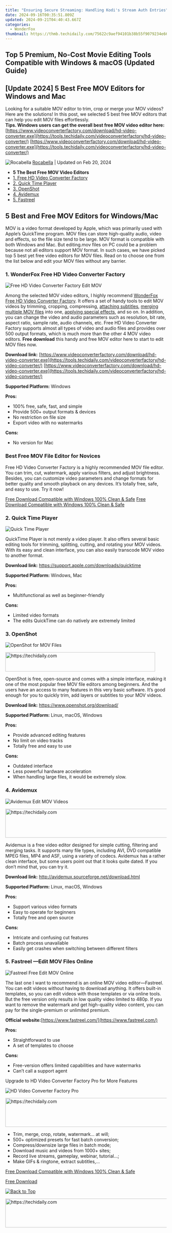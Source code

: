 ```yaml
---
title: "Ensuring Secure Streaming: Handling Kodi's Stream Auth Entries"
date: 2024-09-16T00:35:51.809Z
updated: 2024-09-21T04:40:43.667Z
categories:
  - WonderFox
thumbnail: https://thmb.techidaily.com/75622c9aef94101b38b55f9079234e66e622d3109ffec37e17f1d6b6b883339d.jpg
---
```


## Top 5 Premium, No-Cost Movie Editing Tools Compatible with Windows & macOS (Updated Guide)

## \[Update 2024\] 5 Best Free MOV Editors for Windows and Mac

 Looking for a suitable MOV editor to trim, crop or merge your MOV videos? Here are the solutions! In this post, we selected 5 best free MOV editors that can help you edit MOV files effortlessly.   
**Tips. Windows users can get the overall best free MOV video editor here:** [https://www.videoconverterfactory.com/download/hd-video-converter.exe](https://tools.techidaily.com/videoconverterfactory/hd-video-converter/) [https://www.videoconverterfactory.com/download/hd-video-converter.exe](https://tools.techidaily.com/videoconverterfactory/hd-video-converter/) 

![Rocabella](https://www.videoconverterfactory.com/tips/imgs-self/avatar/rocabella.png) [Rocabella](https://tools.techidaily.com/videoconverterfactory/hd-video-converter/) | Updated on Feb 20, 2024

* **5 The Best Free MOV Video Editors**
* [1\. Free HD Video Converter Factory](https://tools.techidaily.com/videoconverterfactory/hd-video-converter/)
* [2\. Quick Time Player](https://tools.techidaily.com/videoconverterfactory/hd-video-converter/)
* [3\. OpenShot](https://tools.techidaily.com/videoconverterfactory/hd-video-converter/)
* [4\. Avidemux](https://tools.techidaily.com/videoconverterfactory/hd-video-converter/)
* [5\. Fastreel](https://tools.techidaily.com/videoconverterfactory/hd-video-converter/)

## 5 Best and Free MOV Editors for Windows/Mac

MOV is a video format developed by Apple, which was primarily used with Apple’s QuickTime program. MOV files can store high-quality audio, video and effects, so the file size tend to be large. MOV format is compatible with both Windows and Mac. But editing.mov files on PC could be a problem because not all editors support MOV format. In such cases, we have picked top 5 best yet free video editors for MOV files. Read on to choose one from the list below and edit your MOV files without any barrier. 

### 1\. WonderFox Free HD Video Converter Factory

![Free HD Video Converter Factory Edit MOV](https://www.videoconverterfactory.com/tips/imgs-self/free-mov-editor/free-mov-editor-01.webp) 

Among the selected MOV video editors, I highly recommend [WonderFox Free HD Video Converter Factory](https://tools.techidaily.com/videoconverterfactory/hd-video-converter/). It offers a set of handy tools to edit MOV videos by trimming, cropping, compressing, [attaching subtitles](https://tools.techidaily.com/videoconverterfactory/hd-video-converter/), [merging multiple MOV files](https://tools.techidaily.com/videoconverterfactory/hd-video-converter/) into one, [applying special effects](https://tools.techidaily.com/videoconverterfactory/hd-video-converter/), and so on. In addition, you can change the video and audio parameters such as resolution, bit rate, aspect ratio, sample rate, audio channels, etc. Free HD Video Converter Factory supports almost all types of video and audio files and provides over 500 output formats, which is much more than the other 4 MOV video editors. **Free download** this handy and free MOV editor here to start to edit MOV files now. 

**Download link:** [https://www.videoconverterfactory.com/download/hd-video-converter.exe](https://tools.techidaily.com/videoconverterfactory/hd-video-converter/) [https://www.videoconverterfactory.com/download/hd-video-converter.exe](https://tools.techidaily.com/videoconverterfactory/hd-video-converter/)

**Supported Platform:** Windows

**Pros:**

* 100% free, safe, fast, and simple
* Provide 500+ output formats & devices
* No restriction on file size
* Export video with no watermarks

**Cons:**

* No version for Mac

### Best Free MOV File Editor for Novices

Free HD Video Converter Factory is a highly recommended MOV file editor. You can trim, cut, watermark, apply various filters, and adjust brightness. Besides, you can customize video parameters and change formats for better quality and smooth playback on any devices. It’s totally free, safe, and easy to use. Try it now!

[Free Download Compatible with Windows 100% Clean & Safe](https://tools.techidaily.com/videoconverterfactory/hd-video-converter/) [Free Download Compatible with Windows 100% Clean & Safe](https://tools.techidaily.com/videoconverterfactory/hd-video-converter/) 

### 2\. Quick Time Player

![Quick Time Player](https://www.videoconverterfactory.com/tips/imgs-self/free-mov-editor/free-mov-editor-02.webp) 

QuickTime Player is not merely a video player. It also offers several basic editing tools for trimming, splitting, cutting, and rotating your MOV videos. With its easy and clean interface, you can also easily transcode MOV video to another format. 

**Download link:** <https://support.apple.com/downloads/quicktime>

**Supported Platform:** Windows, Mac

**Pros:**

* Multifunctional as well as beginner-friendly

**Cons:**

* Limited video formats
* The edits QuickTime can do natively are extremely limited

### 3\. OpenShot

![OpenShot for MOV Files](https://www.videoconverterfactory.com/tips/imgs-self/free-mov-editor/free-mov-editor-03.webp) 

<!-- affiliate ads begin -->
<a href="https://bluettius.sjv.io/c/5597632/2139122/17108" target="_top" id="2139122">
  <img src="//a.impactradius-go.com/display-ad/17108-2139122" border="0" alt="https://techidaily.com" width="468" height="60"/>
</a>
<img height="0" width="0" src="https://bluettius.sjv.io/i/5597632/2139122/17108" style="position:absolute;visibility:hidden;" border="0" />
<!-- affiliate ads end -->

OpenShot is free, open-source and comes with a simple interface, making it one of the most popular free MOV file editors among beginners. And the users have an access to many features in this very basic software. It’s good enough for you to quickly trim, add layers or subtitles to your MOV videos. 

**Download link:** <https://www.openshot.org/download/>

**Supported Platform:** Linux, macOS, Windows

**Pros:**

* Provide advanced editing features
* No limit on video tracks
* Totally free and easy to use

**Cons:**

* Outdated interface
* Less powerful hardware acceleration
* When handling large files, it would be extremely slow.

### 4\. Avidemux

![Avidemux Edit MOV Videos](https://www.videoconverterfactory.com/tips/imgs-self/free-mov-editor/free-mov-editor-04.webp) 

<!-- affiliate ads begin -->
<a href="https://appsumo.8odi.net/c/5597632/2049382/7443" target="_top" id="2049382">
  <img src="//a.impactradius-go.com/display-ad/7443-2049382" border="0" alt="https://techidaily.com" width="728" height="90"/>
</a>
<img height="0" width="0" src="https://appsumo.8odi.net/i/5597632/2049382/7443" style="position:absolute;visibility:hidden;" border="0" />
<!-- affiliate ads end -->

Avidemux is a free video editor designed for simple cutting, filtering and merging tasks. It supports many file types, including AVI, DVD compatible MPEG files, MP4 and ASF, using a variety of codecs. Avidemux has a rather clean interface, but some users point out that it looks quite dated. If you don’t mind that, you can try it.

**Download link:** <http://avidemux.sourceforge.net/download.html>

**Supported Platform:** Linux, macOS, Windows

**Pros:**

* Support various video formats
* Easy to operate for beginners
* Totally free and open source

**Cons:**

* Intricate and confusing cut features
* Batch process unavailable
* Easily get crashes when switching between different filters

### 5\. Fastreel —Edit MOV Files Online

![Fastreel Free Edit MOV Online](https://www.videoconverterfactory.com/tips/imgs-self/free-mov-editor/free-mov-editor-05.webp) 

The last one I want to recommend is an online MOV video editor—Fastreel. You can edit videos without having to download anything. It offers built-in templates, so you can edit videos with those templates or via online tools. But the free version only results in low quality video limited to 480p. If you want to remove the watermark and get high-quality video content, you can pay for the single-premium or unlimited premium.

**Official website:**[https://www.fastreel.com/](https://www.fastreel.com/)

**Pros:**

* Straightforward to use
* A set of templates to choose

**Cons:**

* Free-version offers limited capabilities and have watermarks
* Can’t call a support agent

Upgrade to HD Video Converter Factory Pro for More Features

![HD Video Converter Factory Pro](https://www.videoconverterfactory.com/tips/img-autofit/single-hd-pro-free.png) 

<!-- affiliate ads begin -->
<a href="https://appsumo.8odi.net/c/5597632/2087409/7443" target="_top" id="2087409">
  <img src="//a.impactradius-go.com/display-ad/7443-2087409" border="0" alt="https://techidaily.com" width="728" height="90"/>
</a>
<img height="0" width="0" src="https://appsumo.8odi.net/i/5597632/2087409/7443" style="position:absolute;visibility:hidden;" border="0" />
<!-- affiliate ads end -->

* Trim, merge, crop, rotate, watermark... at will;
* 500+ optimized presets for fast batch conversion;
* Compress/downsize large files in batch mode;
* Download music and videos from 1000+ sites;
* Record live streams, gameplay, webinar, tutorial...;
* Make GIFs & ringtone, extract subtitles,...

[Free Download Compatible with Windows 100% Clean & Safe](https://tools.techidaily.com/videoconverterfactory/hd-video-converter/) 

[Free Download](https://tools.techidaily.com/videoconverterfactory/hd-video-converter/) 

[![Back to Top](https://www.videoconverterfactory.com/tips/amp-imgs/btt.png)](https://tools.techidaily.com/videoconverterfactory/hd-video-converter/)

<!-- affiliate ads begin -->
<a href="https://appsumo.8odi.net/c/5597632/2129740/7443" target="_top" id="2129740">
  <img src="//a.impactradius-go.com/display-ad/7443-2129740" border="0" alt="https://techidaily.com" width="728" height="90"/>
</a>
<img height="0" width="0" src="https://appsumo.8odi.net/i/5597632/2129740/7443" style="position:absolute;visibility:hidden;" border="0" />
<!-- affiliate ads end -->

<ins class="adsbygoogle"
     style="display:block"
     data-ad-format="autorelaxed"
     data-ad-client="ca-pub-7571918770474297"
     data-ad-slot="1223367746"></ins>

<ins class="adsbygoogle"
     style="display:block"
     data-ad-client="ca-pub-7571918770474297"
     data-ad-slot="8358498916"
     data-ad-format="auto"
     data-full-width-responsive="true"></ins>



